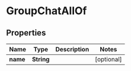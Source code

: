 

# GroupChatAllOf


## Properties

| Name | Type | Description | Notes |
|------------ | ------------- | ------------- | -------------|
|**name** | **String** |  |  [optional] |



